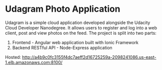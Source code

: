 # Udagram Photo Application

Udagram is a simple cloud application developed alongside the Udacity Cloud Developer Nanodegree. It allows users to register and log into a web client, post and view photos on the feed.
The project is split into two parts:
1. Frontend - Angular web application built with Ionic Framework
2. Backend RESTful API - Node-Express application

Hosted: http://a4b9c0fc3155f4dc7aeff2d16725259a-2098241086.us-east-1.elb.amazonaws.com:8100/